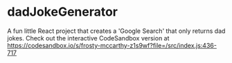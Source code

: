 # dadJokeGenerator

A fun little React project that creates a 'Google Search' that only returns dad jokes. Check out the interactive CodeSandbox version at https://codesandbox.io/s/frosty-mccarthy-z1s9wf?file=/src/index.js:436-717

